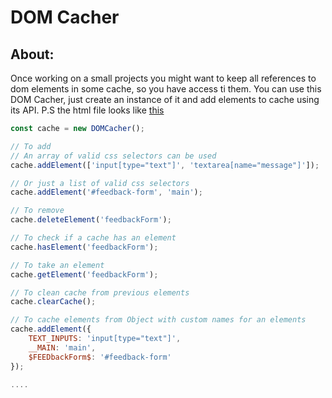 # DOM Cacher
## About:
Once working on a small projects you might want to keep all references to dom elements in some cache, so you have access ti them.
You can use this DOM Cacher, just create an instance of it and add elements to cache using its API.
P.S the html file looks like [this](https://husakyurii.github.io/DOM_Cacher/.)

```js
const cache = new DOMCacher();

// To add
// An array of valid css selectors can be used
cache.addElement(['input[type="text"]', 'textarea[name="message"]']);

// Or just a list of valid css selectors
cache.addElement('#feedback-form', 'main');

// To remove
cache.deleteElement('feedbackForm');

// To check if a cache has an element
cache.hasElement('feedbackForm');

// To take an element
cache.getElement('feedbackForm');

// To clean cache from previous elements
cache.clearCache();

// To cache elements from Object with custom names for an elements
cache.addElement({
    TEXT_INPUTS: 'input[type="text"]',
    __MAIN: 'main',
    $FEEDbackForm$: '#feedback-form'
});

....

```